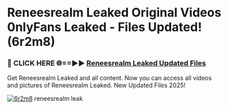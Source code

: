 # Reneesrealm Leaked Original Videos 0nlyFans Leaked - Files Updated! (6r2m8)

<h3>🔴 CLICK HERE 🌐==►► <a href="https://tinyurl.com/2wckxsce" rel="nofollow">Reneesrealm Leaked Updated Files</a></h3>

Get Reneesrealm Leaked and all content. Now you can access all videos and pictures of Reneesrealm Leaked. New Updated Files 2025!

[![6r2m8](https://i.imgur.com/AFduVYN.gif)](https://tinyurl.com/2wckxsce)
reneesrealm leak